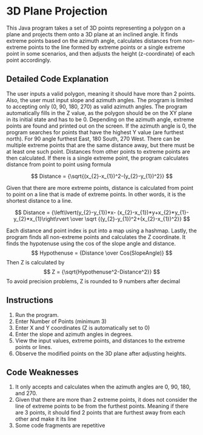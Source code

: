 # 3D Plane Projection

This Java program takes a set of 3D points representing a polygon on a plane and projects them onto a 3D plane at an inclined angle. It finds extreme points based on the azimuth angle, calculates distances from non-extreme points to the line formed by extreme points or a single extreme point in some scenarios, and then adjusts the height (z-coordinate) of each point accordingly.

## Detailed Code Explanation
The user inputs a valid polygon, meaning it should have more than 2 points. Also, the user must input slope and azimuth angles. The program is limited to accepting only (0, 90, 180, 270) as valid azimuth angles. The program automatically fills in the Z value, as the polygon should be on the XY plane in its initial state and has to be 0. Depending on the azimuth angle, extreme points are found and printed out on the screen. If the azimuth angle is 0, the program searches for points that have the highest Y value (are furthest north). For 90 angle furthest East, 180 South, 270 West. There can be multiple extreme points that are the same distance away, but there must be at least one such point. Distances from other points to extreme points are then calculated. If there is a single extreme point, the program calculates distance from point to point using formula

$$ Distance = {\sqrt{(x_{2}-x_{1})^2-(y_{2}-y_{1})^2}} $$

Given that there are more extreme points, distance is calculated from point to point on a line that is made of extreme points.
In other words, it is the shortest distance to a line.

$$ Distance = {\left\lvert(y_{2}-y_{1})*x- (x_{2}-x_{1})*y+x_{2}*y_{1}-y_{2}*x_{1}\right\rvert \over \sqrt {(y_{2}-y_{1})^2+(x_{2}-x_{1})^2}} $$

Each distance and point index is put into a map using a hashmap.
Lastly, the program finds all non-extreme points and calculates the Z coordinate. It finds the hypotenuse using the cos of the slope angle and distance.
$$ Hypothenuse = {Distance \over Cos(SlopeAngle)} $$
Then Z is calculated by
$$ Z = {\sqrt{Hypothenuse^2-Distance^2}} $$
To avoid precision problems, Z is rounded to 9 numbers after decimal




## Instructions

1. Run the program.
2. Enter Number of Points (minimum 3)
3. Enter X and Y coordinates (Z is automatically set to 0)
4. Enter the slope and azimuth angles in degrees.
5. View the input values, extreme points, and distances to the extreme points or lines.
6. Observe the modified points on the 3D plane after adjusting heights.

## Code Weaknesses

 1. It only accepts and calculates when the azimuth angles are 0, 90, 180, and 270.
 2. Given that there are more than 2 extreme points, it does not consider the line of extreme points to be from the furthest points. Meaning if there are 3 points, it should find 2 points that are furthest away from each other and make it its line
 3. Some code fragments are repetitive
 
